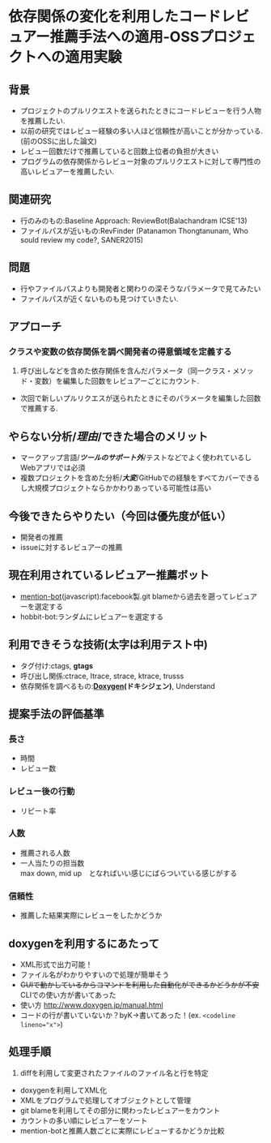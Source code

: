 # 依存関係の変化を利用したコードレビュアー推薦手法への適用-OSSプロジェクトへの適用実験

## 背景
* プロジェクトのプルリクエストを送られたときにコードレビューを行う人物を推薦したい.
* 以前の研究ではレビュー経験の多い人ほど信頼性が高いことが分かっている.(前のOSSに出した論文)
* レビュー回数だけで推薦していると回数上位者の負担が大きい
* プログラムの依存関係からレビュー対象のプルリクエストに対して専門性の高いレビュアーを推薦したい.

## 関連研究
* 行のみのもの:Baseline Approach: ReviewBot(Balachandram ICSE'13)
* ファイルパスが近いもの:RevFinder (Patanamon Thongtanunam, Who sould review my code?, SANER2015) 

## 問題
* 行やファイルパスよりも開発者と関わりの深そうなパラメータで見てみたい
* ファイルパスが近くないものも見つけていきたい.

## アプローチ
### クラスや変数の依存関係を調べ開発者の得意領域を定義する
1. 呼び出しなどを含めた依存関係を含んだパラメータ（同一クラス・メソッド・変数）を編集した回数をレビュアーごとにカウント.
* 次回で新しいプルリクエスが送られたときにそのパラメータを編集した回数で推薦する.

## やらない分析/***理由***/できた場合のメリット
* マークアップ言語/***ツールのサポート外***/テストなどでよく使われているしWebアプリでは必須
* 複数プロジェクトを含めた分析/***大変***/GitHubでの経験をすべてカバーできるし大規模プロジェクトならかかわりあっている可能性は高い

## 今後できたらやりたい（今回は優先度が低い）
* 開発者の推薦
* issueに対するレビュアーの推薦

## 現在利用されているレビュアー推薦ボット
* [mention-bot](https://github.com/facebook/mention-bot)(javascript):facebook製.git blameから過去を遡ってレビュアーを選定する
* hobbit-bot:ランダムにレビュアーを選定する

## 利用できそうな技術(**太字**は利用テスト中)
* タグ付け:ctags, **gtags**
* 呼び出し関係:ctrace, Itrace, strace, ktrace, trusss
* 依存関係を調べるもの:**[Doxygen](http://www.doxygen.jp/)(ドキシジェン)**, Understand

## 提案手法の評価基準
### 長さ
* 時間
* レビュー数  

### レビュー後の行動
* リピート率

### 人数
* 推薦される人数
* 一人当たりの担当数  
  max down, mid up　となればいい感じにばらついている感じがする

### 信頼性
- 推薦した結果実際にレビューをしたかどうか

## doxygenを利用するにあたって
* XML形式で出力可能！
* ファイル名がわかりやすいので処理が簡単そう
* ~~GUIで動かしているからコマンドを利用した自動化ができるかどうかが不安~~CLIでの使い方が書いてあった
* 使い方 http://www.doxygen.jp/manual.html
* コードの行が書いていないか？byK→書いてあった！(ex. `<codeline lineno="x">`)

## 処理手順
1. diffを利用して変更されたファイルのファイル名と行を特定
* doxygenを利用してXML化
* XMLをプログラムで処理してオブジェクトとして管理
* git blameを利用してその部分に関わったレビュアーをカウント
* カウントの多い順にレビュアーをソート
* mention-botと推薦人数ごとに実際にレビューするかどうか比較